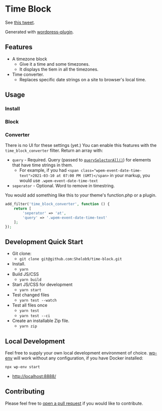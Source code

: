 # Time Block

See [this tweet](https://twitter.com/Josh412/status/1368225886613471233).

Generated with [wordpress-plugin](https://shelob9.github.io/wordpress-plugin/#basic).

## Features

- A timezone block
  - Give it a time and some timezones.
  - It displays the tiem in all the timezones.
- Time converter.
  - Replaces specific date strings on a site to browser's local time.

## Usage

### Install


### Block


### Converter

There is no UI for these settings (yet.) You can enable this features with the `time_block_converter` filter. Return an array with:

- `query` - Required. Query (passed to [`querySelectorAll()`](https://developer.mozilla.org/en-US/docs/Web/API/Document/querySelectorAll)) for elements that have time strings in them.
  - For example, if you had `<span class="wpem-event-date-time-text">2021-03-10 at 07:00 PM (GMT)</span>` in your markup, you would use `.wpem-event-date-time-text`
- `seperator` - Optional. Word to remove in timestring.

You would add something like this to your theme's function.php or a plugin.

```php
add_filter('time_block_converter', function () {
    return [
        'seperator' => 'at',
        'query' => '.wpem-event-date-time-text'
    ];
});
```

## Development Quick Start

- Git clone:
  - `git clone git@github.com:Shelob9/time-block.git`
- Install.
  - `yarn`
- Build JS/CSS
  - `yarn build`
- Start JS/CSS for development
  - `yarn start`
- Test changed files
  - `yarn test --watch`
- Test all files once
  - `yarn test`
  - `yarn test --ci`
- Create an installable Zip file.
  - `yarn zip`

## Local Development

Feel free to supply your own local development environment of choice. [wp-env](https://developer.wordpress.org/block-editor/packages/packages-env/) will work without any configuration, if you have Docker installed:

```bash
npx wp-env start
```

- [http://localhost:8888/](http://localhost:8888/)

## Contributing

Please feel free to [open a pull request](https://github.com/Shelob9/time-block/pulls) if you would like to contribute.
